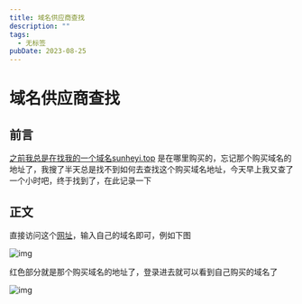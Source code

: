 ```yaml
---
title: 域名供应商查找
description: ""
tags:
  - 无标签
pubDate: 2023-08-25
---
```



# 域名供应商查找



## 前言



[之前我总是在找我的一个域名sunheyi.top](http://之前我总是在找我的一个域名sunheyi.top) 是在哪里购买的，忘记那个购买域名的地址了，我搜了半天总是找不到如何去查找这个购买域名地址，今天早上我又查了一个小时吧，终于找到了，在此记录一下



## 正文



直接访问这个[网址](https://www.dynadot.com/domain/whois?)，输入自己的域名即可，例如下图



![img](https://shyblog.oss-cn-beijing.aliyuncs.com/img/image-ngit.png)



红色部分就是那个购买域名的地址了，登录进去就可以看到自己购买的域名了



![img](https://shyblog.oss-cn-beijing.aliyuncs.com/img/image-yiyn.png)
